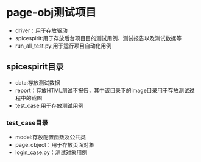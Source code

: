 # page-obj测试项目

* driver：用于存放驱动
* spicespirit:用于存放后台项目目的测试用例、测试报告以及测试数据等
* run_all_test.py:用于运行项目自动化用例

## spicespirit目录

- data:存放测试数据
- report：存放HTML测试不报告，其中该目录下的image目录用于存放测试过程中的截图
- test_case:用于存放测试用例

### test_case目录

- model:存放配置函数及公共类
- page_object：用于存放页面对象
- login_case.py：测试对象用例

